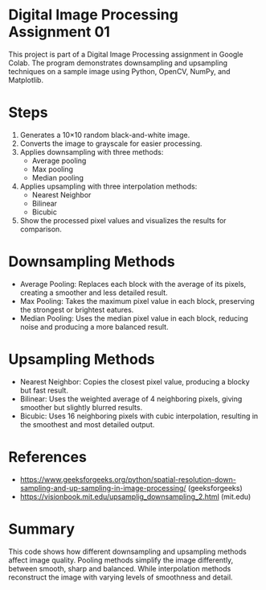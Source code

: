 # Digital Image Processing Assignment 01
This project is part of a Digital Image Processing assignment in Google Colab. The program demonstrates downsampling and upsampling techniques on a sample image using Python, OpenCV, NumPy, and Matplotlib.

# Steps
1. Generates a 10×10 random black-and-white image.
2. Converts the image to grayscale for easier processing.
3. Applies downsampling with three methods:
      - Average pooling
      - Max pooling
      - Median pooling
4. Applies upsampling with three interpolation methods:
      - Nearest Neighbor
      - Bilinear
      - Bicubic
5. Show the processed pixel values and visualizes the results for comparison.

# Downsampling Methods
  - Average Pooling: Replaces each block with the average of its pixels, creating a smoother and less detailed result.
  - Max Pooling: Takes the maximum pixel value in each block, preserving the strongest or brightest eatures.
  - Median Pooling: Uses the median pixel value in each block, reducing noise and producing a more balanced result.

# Upsampling Methods
  - Nearest Neighbor: Copies the closest pixel value, producing a blocky but fast result.
  - Bilinear: Uses the weighted average of 4 neighboring pixels, giving smoother but slightly blurred results.
  - Bicubic: Uses 16 neighboring pixels with cubic interpolation, resulting in the smoothest and most detailed output.

# References
  - https://www.geeksforgeeks.org/python/spatial-resolution-down-sampling-and-up-sampling-in-image-processing/ (geeksforgeeks)
  - https://visionbook.mit.edu/upsamplig_downsampling_2.html (mit.edu)

# Summary
This code shows how different downsampling and upsampling methods affect image quality. Pooling methods simplify the image differently, between smooth, sharp and balanced. While interpolation methods reconstruct the image with varying levels of smoothness and detail.

